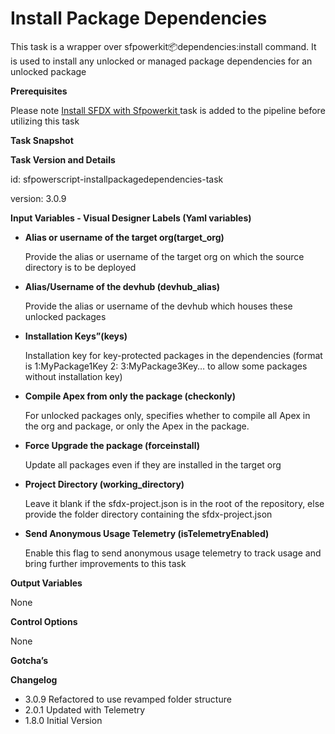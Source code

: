 # Install Package Dependencies

This task is a wrapper over sfpowerkit:package:dependencies:install command. It is used to install any unlocked or managed package dependencies for an unlocked package

**Prerequisites**

Please  note [Install SFDX with Sfpowerkit ](install-sfdx-cli-with-sfpowerkit.md) task is added to the pipeline before utilizing this task

**Task Snapshot**

**Task Version and Details**

id: sfpowerscript-installpackagedependencies-task

version: 3.0.9

**Input Variables  - Visual Designer Labels \(Yaml variables\)**

* **Alias or username of the target org\(target\_org\)**

  Provide the alias or username of the target org  on which the source directory is to be deployed

* **Alias/Username of the devhub \(devhub\_alias\)**

  Provide the alias or username of the devhub which houses these unlocked packages

* **Installation Keys”\(keys\)**

  Installation key for key-protected packages in the dependencies \(format is 1:MyPackage1Key 2: 3:MyPackage3Key… to allow some packages without installation key\)

* **Compile Apex from only the package \(checkonly\)** 

  For unlocked packages only, specifies whether to compile all Apex in the org and package, or only the Apex in the package.

* **Force Upgrade the package \(forceinstall\)**

  Update all packages even if they are installed in the target org

* **Project Directory \(working\_directory\)**

  Leave it blank if the sfdx-project.json is in the root of the repository, else provide the folder directory containing the sfdx-project.json

* **Send Anonymous Usage Telemetry \(isTelemetryEnabled\)**

  Enable this flag to send anonymous usage telemetry to track usage and bring further improvements to this task

**Output Variables**

None

**Control Options**

None

**Gotcha’s**

**Changelog**

* 3.0.9 Refactored to use revamped folder structure
* 2.0.1 Updated with Telemetry
* 1.8.0 Initial Version

